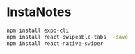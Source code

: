 # InstaNotes

```bash
npm install expo-cli
npm install react-swipeable-tabs --save
npm install react-native-swiper
```
